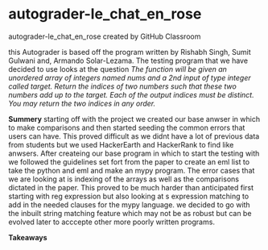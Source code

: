 # autograder-le_chat_en_rose
autograder-le_chat_en_rose created by GitHub Classroom

this Autograder is based off the program written by Rishabh Singh, Sumit Gulwani and, Armando Solar-Lezama. The testing program that we have decided to use looks at the
question *The function will be given an unordered array of integers named nums and a 2nd input of type integer called target. Return the indices of two numbers such that these two numbers add up to the target. Each of the output indices must be distinct. You may return the two indices in any order.*

**Summery**
starting off with the project we created our base anwser in which to make comparisons and then started seeding the common errors that users can have. This proved difficult as we didnt have a lot of previous data from students but we used HackerEarth and HackerRank to find like anwsers.
After createing our base program in which to start the testing with we followed the guidelines set fort from the paper to create an eml list to take the python and eml and make an mypy program. The error cases that we are looking at is indexing of the arrays as well as the comparisons dictated in the paper. This proved to be much harder than anticipated first starting with reg expression but also looking at s expression matching to add in the needed clauses for the mypy language. we decided to go with the inbuilt string matching feature which may not be as robust but can be evolved later to acccepte other more poorly written programs. 

**Takeaways**
